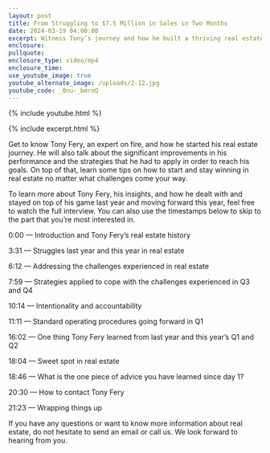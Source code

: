 ```yaml
---
layout: post
title: From Struggling to $7.5 Million in Sales in Two Months
date: 2024-03-19 04:00:00
excerpt: Witness Tony’s journey and how he built a thriving real estate business.
enclosure:
pullquote:
enclosure_type: video/mp4
enclosure_time:
use_youtube_image: true
youtube_alternate_image: /uploads/2-12.jpg
youtube_code: _0nu-_bmrnQ
---
```

{% include youtube.html %}

{% include excerpt.html %}

Get to know Tony Fery, an expert on fire, and how he started his real estate journey. He will also talk about the significant improvements in his performance and the strategies that he had to apply in order to reach his goals. On top of that, learn some tips on how to start and stay winning in real estate no matter what challenges come your way.

To learn more about Tony Fery, his insights, and how he dealt with and stayed on top of his game last year and moving forward this year, feel free to watch the full interview. You can also use the timestamps below to skip to the part that you’re most interested in.

0:00 — Introduction and Tony Fery’s real estate history

3:31 — Struggles last year and this year in real estate

6:12 — Addressing the challenges experienced in real estate

7:59 — Strategies applied to cope with the challenges experienced in Q3 and Q4

10:14 — Intentionality and accountability

11:11 — Standard operating procedures going forward in Q1

16:02 — One thing Tony Fery learned from last year and this year’s Q1 and Q2

18:04 — Sweet spot in real estate

18:46 — What is the one piece of advice you have learned since day 1?

20:30 — How to contact Tony Fery

21:23 — Wrapping things up

If you have any questions or want to know more information about real estate, do not hesitate to send an email or call us. We look forward to hearing from you.

&nbsp;